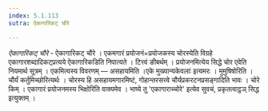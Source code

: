 ```yaml
---
index: 5.1.113
sutra: ऐकागारिकट् चौरे

---
```

_ऐकागारिकट् चौरे_ - ऐकागारिकट् चौरे । एकमगारं प्रयोजनं=प्रयोजकस्य चोरस्येति विग्रहे एकागारशब्दादिकट्प्रत्यये ऐकागारिकडिति निपात्यते । टित्त्वं ङीबर्थम् । प्रयोजनमित्येय सिद्धे चोर एवेति नियमार्थ सूत्रम् । एकमित्यस्य विवरणम् — असहायमिति ।एके मुख्यान्यकेवलाः॑ इत्यमरः । मुमुषिषोरिति । चौर्यं कर्तुमिच्छोरित्यर्थः । चोरस्य हि असहायमगारमिष्टं, गोहान्तरसत्त्वे चौर्यप्रकरटनप्रसङ्गादिति भावः । चोरे किम्  । एकागारं प्रयोजनमस्य भिक्षोरिति वाक्यमेव । भाष्ये तु 'एकागाराच्चोरे' इत्येव सुवचं, प्रकृतत्वाट्ठञ् सिद्ध इत्युक्तम् ।